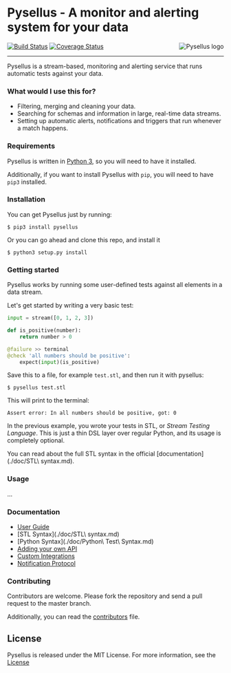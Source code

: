 # Pysellus - A monitor and alerting system for your data

<img src="https://dl.dropboxusercontent.com/u/29178650/logo.png" alt="Pysellus logo" align="right"/>

[![Build Status](https://travis-ci.org/Pysellus/pysellus.svg)](https://travis-ci.org/Pysellus/pysellus)
[![Coverage Status](https://coveralls.io/repos/Pysellus/pysellus/badge.svg?branch=master&service=github)](https://coveralls.io/github/Pysellus/pysellus?branch=master)

---

Pysellus is a stream-based, monitoring and alerting service that runs automatic tests against your data.

### What would I use this for?

- Filtering, merging and cleaning your data.
- Searching for schemas and information in large, real-time data streams.
- Setting up automatic alerts, notifications and triggers that run whenever a match happens.

### Requirements

Pysellus is written in [Python 3](https://www.python.org/downloads/release/python-343/), so you will need to have it installed.

Additionally, if you want to install Pysellus with `pip`, you will need to have `pip3` installed.

### Installation

You can get Pysellus just by running:

```
$ pip3 install pysellus
```

Or you can go ahead and clone this repo, and install it

```
$ python3 setup.py install
```

### Getting started

Pysellus works by running some user-defined tests against all elements in a data stream.

Let's get started by writing a very basic test:

```python
input = stream([0, 1, 2, 3])

def is_positive(number):
    return number > 0

@failure >> terminal
@check 'all numbers should be positive':
    expect(input)(is_positive)
```

Save this to a file, for example `test.stl`, and then run it with pysellus:

```
$ pysellus test.stl
```

This will print to the terminal:

```
Assert error: In all numbers should be positive, got: 0
```

In the previous example, you wrote your tests in STL, or _Stream Testing Language_. This is just a thin DSL layer over regular Python, and its usage is completely optional.

You can read about the full STL syntax in the official [documentation](./doc/STL\ syntax.md).

### Usage

...

### Documentation

- [User Guide]()
- [STL Syntax](./doc/STL\ syntax.md)
- [Python Syntax](./doc/Python\ Test\ Syntax.md)
- [Adding your own API]()
- [Custom Integrations]()
- [Notification Protocol]()

### Contributing

Contributors are welcome. Please fork the repository and send a pull request to the master branch.

Additionally, you can read the [contributors](./CONTRIBUTING.md) file.

## License

Pysellus is released under the MIT License. For more information, see the [License](./LICENSE)
